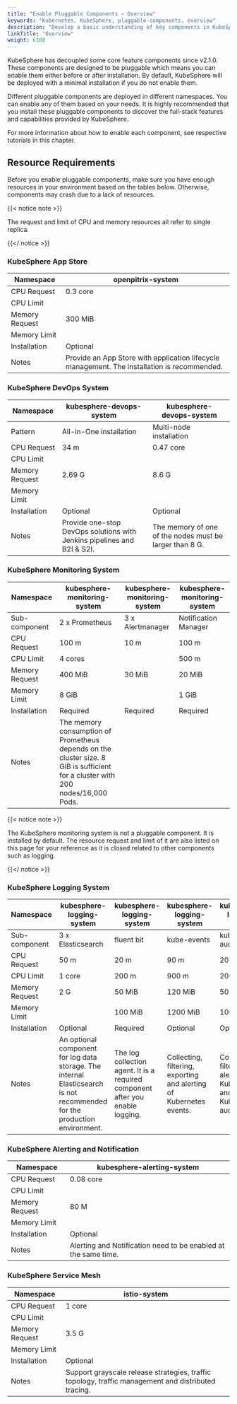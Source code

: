 ```yaml
---
title: "Enable Pluggable Components — Overview"
keywords: "Kubernetes, KubeSphere, pluggable-components, overview"
description: "Develop a basic understanding of key components in KubeSphere, including features and resource consumption."
linkTitle: "Overview"
weight: 6100
---
```


KubeSphere has decoupled some core feature components since v2.1.0. These components are designed to be pluggable which means you can enable them either before or after installation. By default, KubeSphere will be deployed with a minimal installation if you do not enable them.

Different pluggable components are deployed in different namespaces. You can enable any of them based on your needs. It is highly recommended that you install these pluggable components to discover the full-stack features and capabilities provided by KubeSphere.

For more information about how to enable each component, see respective tutorials in this chapter.

## Resource Requirements

Before you enable pluggable components, make sure you have enough resources in your environment based on the tables below. Otherwise, components may crash due to a lack of resources.

{{< notice note >}}

The request and limit of CPU and memory resources all refer to single replica.

{{</ notice >}}

### KubeSphere App Store

| Namespace      | openpitrix-system                                            |
| -------------- | ------------------------------------------------------------ |
| CPU Request    | 0.3 core                                                     |
| CPU Limit      |                                                              |
| Memory Request | 300 MiB                                                      |
| Memory Limit   |                                                              |
| Installation   | Optional                                                     |
| Notes          | Provide an App Store with application lifecycle management. The installation is recommended. |

### KubeSphere DevOps System

| Namespace      | kubesphere-devops-system                                     | kubesphere-devops-system                                |
| -------------- | ------------------------------------------------------------ | ------------------------------------------------------- |
| Pattern        | All-in-One installation                                      | Multi-node installation                                 |
| CPU Request    | 34 m                                                         | 0.47 core                                               |
| CPU Limit      |                                                              |                                                         |
| Memory Request | 2.69 G                                                       | 8.6 G                                                   |
| Memory Limit   |                                                              |                                                         |
| Installation   | Optional                                                     | Optional                                                |
| Notes          | Provide one-stop DevOps solutions with Jenkins pipelines and B2I & S2I. | The memory of one of the nodes must be larger than 8 G. |

### KubeSphere Monitoring System

| Namespace      | kubesphere-monitoring-system                                 | kubesphere-monitoring-system | kubesphere-monitoring-system |
| -------------- | ------------------------------------------------------------ | ---------------------------- | ---------------------------- |
| Sub-component  | 2 x Prometheus                                               | 3 x Alertmanager             | Notification Manager         |
| CPU Request    | 100 m                                                        | 10 m                         | 100 m                        |
| CPU Limit      | 4 cores                                                      |                              | 500 m                        |
| Memory Request | 400 MiB                                                      | 30 MiB                       | 20 MiB                       |
| Memory Limit   | 8 GiB                                                        |                              | 1 GiB                        |
| Installation   | Required                                                     | Required                     | Required                     |
| Notes          | The memory consumption of Prometheus depends on the cluster size. 8 GiB is sufficient for a cluster with 200 nodes/16,000 Pods. |                              |                              |

{{< notice note >}}

The KubeSphere monitoring system is not a pluggable component. It is installed by default. The resource request and limit of it are also listed on this page for your reference as it is closed related to other components such as logging.

{{</ notice >}} 

### KubeSphere Logging System

| Namespace      | kubesphere-logging-system                                    | kubesphere-logging-system                                    | kubesphere-logging-system                                    | kubesphere-logging-system                                    |
| -------------- | ------------------------------------------------------------ | ------------------------------------------------------------ | ------------------------------------------------------------ | ------------------------------------------------------------ |
| Sub-component  | 3 x Elasticsearch                                            | fluent bit                                                   | kube-events                                                  | kube-auditing                                                |
| CPU Request    | 50 m                                                         | 20 m                                                         | 90 m                                                         | 20 m                                                         |
| CPU Limit      | 1 core                                                       | 200 m                                                        | 900 m                                                        | 200 m                                                        |
| Memory Request | 2 G                                                          | 50 MiB                                                       | 120 MiB                                                      | 50 MiB                                                       |
| Memory Limit   |                                                              | 100 MiB                                                      | 1200 MiB                                                     | 100 MiB                                                      |
| Installation   | Optional                                                     | Required                                                     | Optional                                                     | Optional                                                     |
| Notes          | An optional component for log data storage. The internal Elasticsearch is not recommended for the production environment. | The log collection agent. It is a required component after you enable logging. | Collecting, filtering, exporting and alerting of Kubernetes events. | Collecting, filtering and alerting of Kubernetes and KubeSphere auditing logs. |

### KubeSphere Alerting and Notification

| Namespace      | kubesphere-alerting-system                                   |
| -------------- | ------------------------------------------------------------ |
| CPU Request    | 0.08 core                                                    |
| CPU Limit      |                                                              |
| Memory Request | 80 M                                                         |
| Memory Limit   |                                                              |
| Installation   | Optional                                                     |
| Notes          | Alerting and Notification need to be enabled at the same time. |

### KubeSphere Service Mesh

| Namespace      | istio-system                                                 |
| -------------- | ------------------------------------------------------------ |
| CPU Request    | 1 core                                                       |
| CPU Limit      |                                                              |
| Memory Request | 3.5 G                                                        |
| Memory Limit   |                                                              |
| Installation   | Optional                                                     |
| Notes          | Support grayscale release strategies, traffic topology, traffic management and distributed tracing. |
